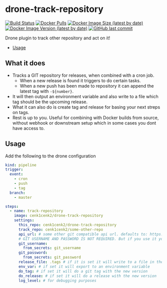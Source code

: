 # drone-track-repository

[![Build Status](https://drone.kilic.dev/api/badges/cenk1cenk2/drone-track-repository/status.svg)](https://drone.kilic.dev/cenk1cenk2/drone-track-repository) [![Docker Pulls](https://img.shields.io/docker/pulls/cenk1cenk2/drone-track-repository)](https://hub.docker.com/repository/docker/cenk1cenk2/drone-track-repository) [![Docker Image Size (latest by date)](https://img.shields.io/docker/image-size/cenk1cenk2/drone-track-repository)](https://hub.docker.com/repository/docker/cenk1cenk2/drone-track-repository) [![Docker Image Version (latest by date)](https://img.shields.io/docker/v/cenk1cenk2/drone-track-repository)](https://hub.docker.com/repository/docker/cenk1cenk2/drone-track-repository) [![GitHub last commit](https://img.shields.io/github/last-commit/cenk1cenk2/drone-track-repository)](https://github.com/cenk1cenk2/drone-track-repository)

Drone plugin to track other repository and act on it!

<!-- toc -->

- [Usage](#usage)

<!-- tocstop -->

## What it does

- Tracks a GIT repository for releases, when combined with a cron job.
  - When a new release is found it triggers to do certain tasks.
  - When a new push has been made to repository it can append the latest tag with `-${number}`.
- It will then output an environment variable and also write to a file which tag should be the upcoming release.
- What it can also do is create tag and release for basing your next streps on tags.
- Rest is up to you. Useful for combining with Docker builds from source, without webhook or downstream setup which in some cases you dont have access to.

## Usage

Add the following to the drone configuration

```yml
kind: pipeline
trigger:
  event:
    - cron
    - push
    - tag
  branch:
    - master

steps:
  - name: track-repository
    image: cenk1cenk2/drone-track-repository
    settings:
      this_repo: cenk1cenk2/drone-track-repository
      track_repo: cenk1cenk2/some-other-repo
      api_url: # some other git compatible api url. defaults to: https://api.github.com
      # GIT USERNAME AND PASSWORD IS NOT REQUIRED. But if you use it you can increase your API hit limit per hour.
      git_username:
        from_secrets: git_username
      git_password:
        from_secrets: git_password
      release_file: .tags # if it is set it will write to a file in the root of the repository root
      env_var: # if set it will export to an environment variable
      do_tag: # if set it will do a git tag with the new version
      do_release: # if set it will do a release with the new version
      log_level: # for debugging purposes
```
